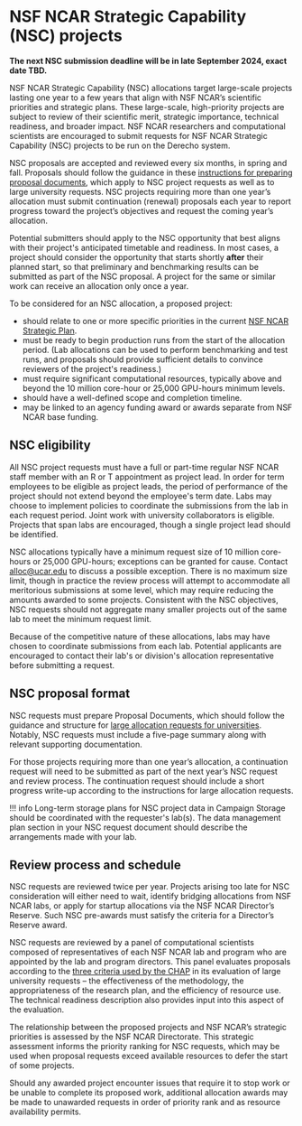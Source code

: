# NSF NCAR Strategic Capability (NSC) projects

**The next NSC submission deadline will be in late September 2024, exact date TBD.**

NSF NCAR Strategic Capability (NSC) allocations target large-scale projects lasting 
one year to a few years that align with NSF NCAR’s scientific priorities and 
strategic plans. These large-scale, high-priority projects are subject to review 
of their scientific merit, strategic importance, technical readiness, and broader 
impact. NSF NCAR researchers and computational scientists are encouraged to submit 
requests for NSF NCAR Strategic Capability (NSC) projects to be run on the Derecho system. 

NSC proposals are accepted and reviewed every six months, in spring and fall. 
Proposals should follow the guidance in these [instructions for preparing proposal 
documents](https://ncar-hpc-docs.readthedocs.io/en/latest/allocations/university-allocations/university-large-allocation-request-preparation-instructions/),
which apply to NSC project requests as well as to large university 
requests. NSC projects requiring more than one year’s allocation must submit 
continuation (renewal) proposals each year to report progress toward the 
project’s objectives and request the coming year’s allocation.

Potential submitters should apply to the NSC opportunity that best aligns 
with their project's anticipated timetable and readiness. In most cases, 
a project should consider the opportunity that starts shortly **after** their 
planned start, so that preliminary and benchmarking results can be submitted 
as part of the NSC proposal. A project for the same or similar work can 
receive an allocation only once a year.

To be considered for an NSC allocation, a proposed project:

* should relate to one or more specific priorities in the current [NSF NCAR Strategic Plan](https://ncar.ucar.edu/sites/default/files/documents/related-links/2020-06/NCAR_StrategicPlan_2020-24_Final.pdf).
* must be ready to begin production runs from the start of the allocation period. (Lab allocations can be used to perform benchmarking and test runs, and proposals should provide sufficient details to convince reviewers of the project's readiness.)
* must require significant computational resources, typically above and beyond the 10 million core-hour or 25,000 GPU-hours minimum levels.
* should have a well-defined scope and completion timeline.
* may be linked to an agency funding award or awards separate from NSF NCAR base funding.

## NSC eligibility
All NSC project requests must have a full or part-time regular NSF NCAR staff 
member with an R or T appointment as project lead. In order for term employees 
to be eligible as project leads, the period of performance of the project should 
not extend beyond the employee's term date. Labs may choose to implement policies 
to coordinate the submissions from the lab in each request period. Joint work 
with university collaborators is eligible. Projects that span labs are encouraged, 
though a single project lead should be identified.

NSC allocations typically have a minimum request size of 10 million core-hours 
or 25,000 GPU-hours; exceptions can be granted for cause. Contact 
alloc@ucar.edu to discuss a possible exception. There is no maximum size limit, 
though in practice the review process will attempt to accommodate all meritorious 
submissions at some level, which may require reducing the amounts awarded to 
some projects. Consistent with the NSC objectives, NSC requests should not aggregate 
many smaller projects out of the same lab to meet the minimum request limit.

Because of the competitive nature of these allocations, labs may have chosen 
to coordinate submissions from each lab. Potential applicants are encouraged to 
contact their lab's or division's allocation representative before submitting a 
request.

## NSC proposal format
NSC requests must prepare Proposal Documents, which should follow the guidance 
and structure for [large allocation requests for universities](https://ncar-hpc-docs.readthedocs.io/en/latest/allocations/university-allocations/university-large-allocation-request-preparation-instructions/). 
Notably, NSC requests must include a five-page summary along with relevant supporting documentation.

For those projects requiring more than one year’s allocation, a continuation request 
will need to be submitted as part of the next year’s NSC request and review process. 
The continuation request should include a short progress write-up according to the 
instructions for large allocation requests.

!!! info 
          Long-term storage plans for NSC project data in Campaign Storage should be coordinated with the requester's lab(s). 
          The data management plan section in your NSC request document should describe the arrangements made with your lab.

## Review process and schedule 
NSC requests are reviewed twice per year. Projects arising too late for NSC 
consideration will either need to wait, identify bridging allocations from NSF NCAR labs, 
or apply for startup allocations via the NSF NCAR Director’s Reserve. Such NSC pre-awards 
must satisfy the criteria for a Director’s Reserve award.

NSC requests are reviewed by a panel of computational scientists composed of 
representatives of each NSF NCAR lab and program who are appointed by the lab and program 
directors. This panel evaluates proposals according to the [three criteria used by 
the CHAP](https://ncar-hpc-docs.readthedocs.io/en/latest/allocations/chap/chap-allocation-review-criteria/) 
in its evaluation of large university requests – the effectiveness of the 
methodology, the appropriateness of the research plan, and the efficiency of resource 
use. The technical readiness description also provides input into this aspect of 
the evaluation.

The relationship between the proposed projects and NSF NCAR’s strategic priorities 
is assessed by the NSF NCAR Directorate. This strategic assessment informs the 
priority ranking for NSC requests, which may be used when proposal requests 
exceed available resources to defer the start of some projects.

Should any awarded project encounter issues that require it to stop work or 
be unable to complete its proposed work, additional allocation awards may be 
made to unawarded requests in order of priority rank and as resource availability permits.
